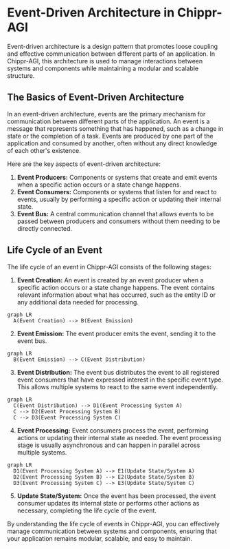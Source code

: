 # Event-Driven Architecture in Chippr-AGI

Event-driven architecture is a design pattern that promotes loose coupling and effective communication between different parts of an application. In Chippr-AGI, this architecture is used to manage interactions between systems and components while maintaining a modular and scalable structure.

## The Basics of Event-Driven Architecture

In an event-driven architecture, events are the primary mechanism for communication between different parts of the application. An event is a message that represents something that has happened, such as a change in state or the completion of a task. Events are produced by one part of the application and consumed by another, often without any direct knowledge of each other's existence.

Here are the key aspects of event-driven architecture:

1. **Event Producers:** Components or systems that create and emit events when a specific action occurs or a state change happens.
2. **Event Consumers:** Components or systems that listen for and react to events, usually by performing a specific action or updating their internal state.
3. **Event Bus:** A central communication channel that allows events to be passed between producers and consumers without them needing to be directly connected.

## Life Cycle of an Event

The life cycle of an event in Chippr-AGI consists of the following stages:

1. **Event Creation:** An event is created by an event producer when a specific action occurs or a state change happens. The event contains relevant information about what has occurred, such as the entity ID or any additional data needed for processing.

```mermaid
graph LR
  A(Event Creation) --> B(Event Emission)
```

2. **Event Emission:** The event producer emits the event, sending it to the event bus.

```mermaid
graph LR
  B(Event Emission) --> C(Event Distribution)
```

3. **Event Distribution:** The event bus distributes the event to all registered event consumers that have expressed interest in the specific event type. This allows multiple systems to react to the same event independently.

```mermaid
graph LR
  C(Event Distribution) --> D1(Event Processing System A)
  C --> D2(Event Processing System B)
  C --> D3(Event Processing System C)
```

4. **Event Processing:** Event consumers process the event, performing actions or updating their internal state as needed. The event processing stage is usually asynchronous and can happen in parallel across multiple systems.

```mermaid
graph LR
  D1(Event Processing System A) --> E1(Update State/System A)
  D2(Event Processing System B) --> E2(Update State/System B)
  D3(Event Processing System C) --> E3(Update State/System C)
```

5. **Update State/System:** Once the event has been processed, the event consumer updates its internal state or performs other actions as necessary, completing the life cycle of the event.

By understanding the life cycle of events in Chippr-AGI, you can effectively manage communication between systems and components, ensuring that your application remains modular, scalable, and easy to maintain.